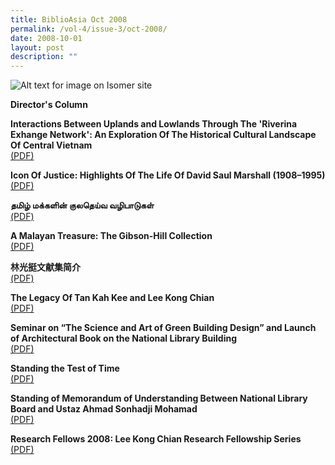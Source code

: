 ```yaml
---
title: BiblioAsia Oct 2008
permalink: /vol-4/issue-3/oct-2008/
date: 2008-10-01
layout: post
description: ""
---
```

![Alt text for image on Isomer site](/images/covers/ba4-3.jpg)

**Director's Column**

**Interactions Between Uplands and Lowlands Through The 'Riverina Exhange Network': An Exploration Of The Historical Cultural Landscape Of Central Vietnam**<br>[(PDF)](/files/pdf/vol-4/issue-3/v4-issue3_UplandsLowlands.pdf)

**Icon Of Justice: Highlights Of The Life Of David Saul Marshall (1908–1995)**<br>[(PDF)](/files/pdf/vol-4/issue-3/v4-issue3_DavidSaulMarshall.pdf)

**தமிழ் மக்களின் குலதெய்வ வழிபாடுகள்**<br>[(PDF)](/files/pdf/vol-4/issue-3/v4-issue3_Tamil.pdf)

**A Malayan Treasure: The Gibson-Hill Collection**<br>[(PDF)](/files/pdf/vol-4/issue-3/v4-issue3_MalayanTreasure.pdf)

**林光挺文献集简介**<br>[(PDF)](/files/pdf/vol-4/issue-3/v4-issue3_Chinese.pdf)

**The Legacy Of Tan Kah Kee and Lee Kong Chian**<br>[(PDF)](/files/pdf/vol-4/issue-3/v4-issue3_KahKeeKongChian.pdf)

**Seminar on “The Science and Art of Green Building Design” and Launch of Architectural Book on the National Library Building**<br>[(PDF)](/files/pdf/vol-4/issue-3/v4-issue3_ScienceArtGreen.pdf)

**Standing the Test of Time**<br>[(PDF)](/files/pdf/vol-4/issue-3/v4-issue3_StandingTestTime.pdf)

**Standing of Memorandum of Understanding Between National Library Board and Ustaz Ahmad Sonhadji Mohamad**<br>[(PDF)](/files/pdf/vol-4/issue-3/v4-issue3_MemorandumUnderstanding.pdf)

**Research Fellows 2008: Lee Kong Chian Research Fellowship Series**<br>[(PDF)](/files/pdf/vol-4/issue-3/v4-issue3_LeeKongChianResearchFellows2008.pdf)